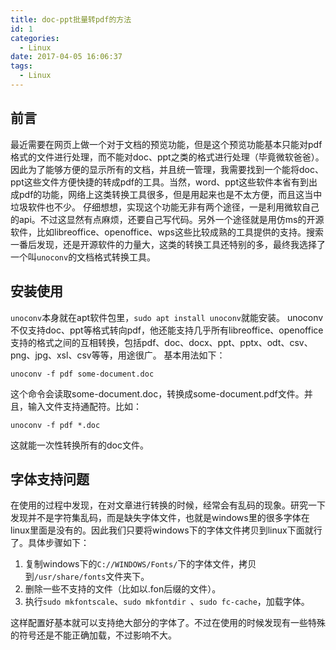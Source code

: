 ```yaml
---
title: doc-ppt批量转pdf的方法
id: 1
categories:
  - Linux
date: 2017-04-05 16:06:37
tags:
  - Linux
---
```


## 前言
最近需要在网页上做一个对于文档的预览功能，但是这个预览功能基本只能对pdf格式的文件进行处理，而不能对doc、ppt之类的格式进行处理（毕竟微软爸爸）。因此为了能够方便的显示所有的文档，并且统一管理，我需要找到一个能将doc、ppt这些文件方便快捷的转成pdf的工具。当然，word、ppt这些软件本省有到出成pdf的功能，网络上这类转换工具很多，但是用起来也是不太方便，而且这当中垃圾软件也不少。
仔细想想，实现这个功能无非有两个途径，一是利用微软自己的api。不过这显然有点麻烦，还要自己写代码。另外一个途径就是用仿ms的开源软件，比如libreoffice、openoffice、wps这些比较成熟的工具提供的支持。搜索一番后发现，还是开源软件的力量大，这类的转换工具还特别的多，最终我选择了一个叫`unoconv`的文档格式转换工具。

## 安装使用
`unoconv`本身就在apt软件包里，`sudo apt install unoconv`就能安装。
unoconv不仅支持doc、ppt等格式转向pdf，他还能支持几乎所有libreoffice、openoffice支持的格式之间的互相转换，包括pdf、doc、docx、ppt、pptx、odt、csv、png、jpg、xsl、csv等等，用途很广。
基本用法如下：
```
unoconv -f pdf some-document.doc
```
这个命令会读取some-document.doc，转换成some-document.pdf文件。并且，输入文件支持通配符。比如：
```
unoconv -f pdf *.doc
```
这就能一次性转换所有的doc文件。

## 字体支持问题
在使用的过程中发现，在对文章进行转换的时候，经常会有乱码的现象。研究一下发现并不是字符集乱码，而是缺失字体文件，也就是windows里的很多字体在linux里面是没有的。因此我们只要将windows下的字体文件拷贝到linux下面就行了。具体步骤如下：

1. 复制windows下的`C://WINDOWS/Fonts/`下的字体文件，拷贝到`/usr/share/fonts`文件夹下。
2. 删除一些不支持的文件（比如以.fon后缀的文件）。
3. 执行`sudo mkfontscale`、`sudo mkfontdir `、`sudo fc-cache`，加载字体。

这样配置好基本就可以支持绝大部分的字体了。不过在使用的时候发现有一些特殊的符号还是不能正确加载，不过影响不大。
